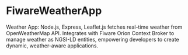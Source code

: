 # FiwareWeatherApp
Weather App: Node.js, Express, Leaflet.js fetches real-time weather from OpenWeatherMap API. Integrates with Fiware Orion Context Broker to manage weather as NGSI-LD entities, empowering developers to create dynamic, weather-aware applications.
